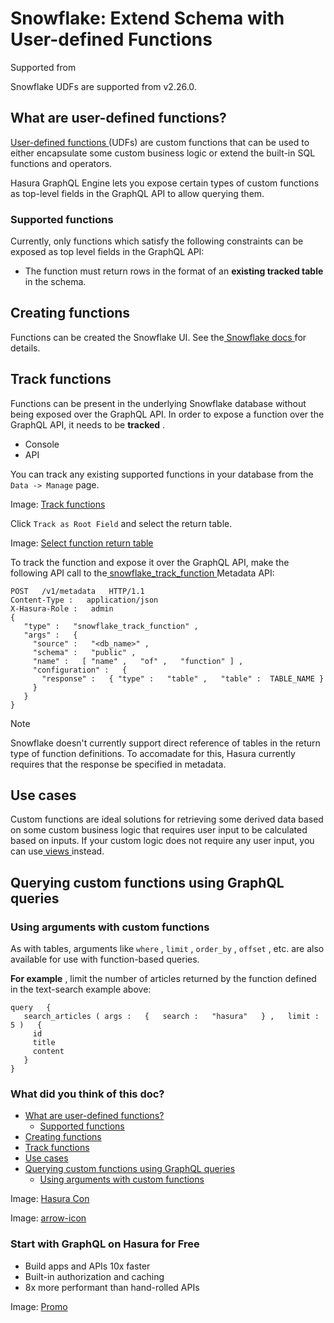 # Snowflake: Extend Schema with User-defined Functions

Supported from

Snowflake UDFs are supported from v2.26.0.

## What are user-defined functions?​

[ User-defined functions ](https://docs.snowflake.com/en/sql-reference/udf-overview)(UDFs) are custom functions that can
be used to either encapsulate some custom business logic or extend the built-in SQL functions and operators.

Hasura GraphQL Engine lets you expose certain types of custom functions as top-level fields in the GraphQL API to allow
querying them.

### Supported functions​

Currently, only functions which satisfy the following constraints can be exposed as top level fields in the GraphQL API:

- The function must return rows in the format of an **existing tracked table** in the schema.


## Creating functions​

Functions can be created the Snowflake UI. See the[ Snowflake docs ](https://quickstarts.snowflake.com/guide/getting_started_with_user_defined_sql_functions/?index=..%2F..index#0)for details.

## Track functions​

Functions can be present in the underlying Snowflake database without being exposed over the GraphQL API. In order to
expose a function over the GraphQL API, it needs to be **tracked** .

- Console
- API


You can track any existing supported functions in your database from the `Data -> Manage` page.

Image: [ Track functions ](https://hasura.io/docs/assets/images/snowflake-function-track-5cd1733cbc834be0167fa64fe3f0947b.png)

Click `Track as Root Field` and select the return table.

Image: [ Select function return table ](https://hasura.io/docs/assets/images/snowflake-function-select-table-13a8bea93b8e7fc4f3b47b1b340dd3ae.png)

To track the function and expose it over the GraphQL API, make the following API call to the[ snowflake_track_function ](https://hasura.io/docs/latest/api-reference/metadata-api/custom-functions/#metadata-snowflake-track-function)Metadata
API:

```
POST   /v1/metadata   HTTP/1.1
Content-Type :   application/json
X-Hasura-Role :   admin
{
   "type" :   "snowflake_track_function" ,
   "args" :   {
     "source" :   "<db_name>" ,
     "schema" :   "public" ,
     "name" :   [ "name" ,   "of" ,   "function" ] ,
     "configuration" :   {
       "response" :   { "type" :   "table" ,   "table" :  TABLE_NAME }
     }
   }
}
```

Note

Snowflake doesn't currently support direct reference of tables in the return type of function definitions. To accomadate
for this, Hasura currently requires that the response be specified in metadata.

## Use cases​

Custom functions are ideal solutions for retrieving some derived data based on some custom business logic that requires
user input to be calculated based on inputs. If your custom logic does not require any user input, you can use[ views ](https://hasura.io/docs/latest/schema/postgres/views/)instead.

## Querying custom functions using GraphQL queries​

### Using arguments with custom functions​

As with tables, arguments like `where` , `limit` , `order_by` , `offset` , etc. are also available for use with
function-based queries.

 **For example** , limit the number of articles returned by the function defined in the text-search example above:

```
query   {
   search_articles ( args :   {   search :   "hasura"   } ,   limit :   5 )   {
     id
     title
     content
   }
}
```

### What did you think of this doc?

- [ What are user-defined functions? ](https://hasura.io/docs/latest/schema/snowflake/custom-functions/#what-are-user-defined-functions)
    - [ Supported functions ](https://hasura.io/docs/latest/schema/snowflake/custom-functions/#snowflake-supported-sql-functions)
- [ Creating functions ](https://hasura.io/docs/latest/schema/snowflake/custom-functions/#snowflake-create-sql-functions)
- [ Track functions ](https://hasura.io/docs/latest/schema/snowflake/custom-functions/#snowflake-track-custom-sql-functions)
- [ Use cases ](https://hasura.io/docs/latest/schema/snowflake/custom-functions/#use-cases)
- [ Querying custom functions using GraphQL queries ](https://hasura.io/docs/latest/schema/snowflake/custom-functions/#querying-custom-functions-using-graphql-queries)
    - [ Using arguments with custom functions ](https://hasura.io/docs/latest/schema/snowflake/custom-functions/#using-arguments-with-custom-functions)


Image: [ Hasura Con ](https://res.cloudinary.com/dh8fp23nd/image/upload/v1686154570/hasura-con-2023/has-con-light-date_r2a2ud.png)

Image: [ arrow-icon ](https://res.cloudinary.com/dh8fp23nd/image/upload/v1683723549/main-web/chevron-right_ldbi7d.png)

### Start with GraphQL on Hasura for Free

- Build apps and APIs 10x faster
- Built-in authorization and caching
- 8x more performant than hand-rolled APIs


Image: [ Promo ](https://hasura.io/docs/assets/images/hasura-free-ff60e409244e0ea12b5a3045d1a9096b.png)